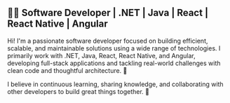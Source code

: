 **👨‍💻 Software Developer | .NET | Java | React | React Native | Angular**
---

Hi! I'm a passionate software developer focused on building efficient, scalable, and maintainable solutions using a wide range of technologies. I primarily work with .NET, Java, React, React Native, and Angular, developing full-stack applications and tackling real-world challenges with clean code and thoughtful architecture. 🚀

I believe in continuous learning, sharing knowledge, and collaborating with other developers to build great things together. 🤝


